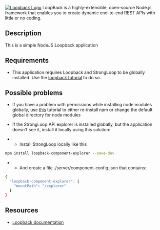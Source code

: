 [![Loopback Logo](https://loopback.io/images/loopback_logo.png)](https://loopback.io/doc/index.html)
LoopBack is a highly-extensible, open-source Node.js framework that enables you to create dynamic end-to-end REST APIs with little or no coding.

## Description

This is a simple NodeJS Loopback application

## Requirements

- This application requires Loopback and StrongLoop to be globally installed. Use the [loopback tutorial](https://loopback.io/doc/en/lb2/Installation.html) to do so.

## Possible problems

- If you have a problem with permissions while installing node modules globally, use [this](https://docs.npmjs.com/getting-started/fixing-npm-permissions) tutorial to either re-install npm or change the default global directory for node modules

- If the StrongLoop API explorer is installed globally, but the application doesn't see it, install it locally using this solution:

- - Install StrongLoop locally like this

``` sh
npm install loopback-component-explorer --save-dev
```

- - And create a file ./server/component-config.json that contains:
``` sh
{
  "loopback-component-explorer": {
    "mountPath": "/explorer"
  }
}
```
## Resources
- [Loopback documentation](https://loopback.io/doc/index.html)
